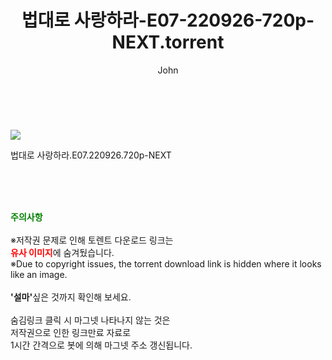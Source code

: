 ﻿---
layout: post
title:  "    법대로 사랑하라-E07-220926-720p-NEXT.torrent"
author: John
categories: [ 드라마 ]
tags: [  ]
image: https://torrentrj55.com/uploadfile/full/229668341178207ed23e3db89c798671d7db50ee.jpg 
description: "    법대로 사랑하라-E07-220926-720p-NEXT torrent 정보 공유"
toc: true
toc_sticky: true
---

<br>
<p><img src="https://torrentrj55.com/uploadfile/full/229668341178207ed23e3db89c798671d7db50ee.jpg"/></p>
 법대로 사랑하라.E07.220926.720p-NEXT  
    
<br><br><br>
<p data-ke-size="size16"><b><span style="color: green;">주의사항</span></b><br /><br />※저작권 문제로 인해 토렌트 다운로드 링크는<br /><b><span style="color: red;">유사 이미지</span></b>에 숨겨뒀습니다.<br />※Due to copyright issues, the torrent download link is hidden where it looks like an image.<br /><br /><b>'설마'</b>싶은 것까지 확인해 보세요.<br /><br />숨김링크 클릭 시 마그넷 나타나지 않는 것은<br />저작권으로 인한 링크만료 자료로<br />1시간 간격으로 봇에 의해 마그넷 주소 갱신됩니다.</p>
